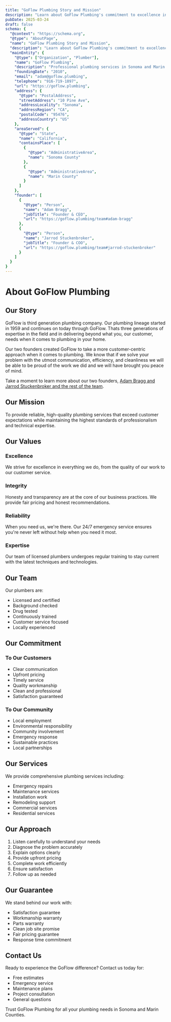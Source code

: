 ```yaml
---
title: "GoFlow Plumbing Story and Mission"
description: "Learn about GoFlow Plumbing's commitment to excellence in Sonoma and Marin County. Professional plumbing services backed by years of experience."
pubDate: 2025-03-24
draft: false
schema: {
  "@context": "https://schema.org",
  "@type": "AboutPage",
  "name": "GoFlow Plumbing Story and Mission",
  "description": "Learn about GoFlow Plumbing's commitment to excellence in Sonoma and Marin County. Professional plumbing services backed by years of experience.",
  "mainEntity": {
    "@type": ["Organization", "Plumber"],
    "name": "GoFlow Plumbing",
    "description": "Professional plumbing services in Sonoma and Marin County",
    "foundingDate": "2010",
    "email": "adam@goflow.plumbing",
    "telephone": "916-719-1897",
    "url": "https://goflow.plumbing",
    "address": {
      "@type": "PostalAddress",
      "streetAddress": "10 Pine Ave",
      "addressLocality": "Sonoma",
      "addressRegion": "CA",
      "postalCode": "95476",
      "addressCountry": "US"
    },
    "areaServed": {
      "@type": "State",
      "name": "California",
      "containsPlace": [
        {
          "@type": "AdministrativeArea",
          "name": "Sonoma County"
        },
        {
          "@type": "AdministrativeArea",
          "name": "Marin County"
        }
      ]
    },
    "founder": [
      {
        "@type": "Person",
        "name": "Adam Bragg",
        "jobTitle": "Founder & CEO",
        "url": "https://goflow.plumbing/team#adam-bragg"
      },
      {
        "@type": "Person",
        "name": "Jarrod Stuckenbroker",
        "jobTitle": "Founder & COO",
        "url": "https://goflow.plumbing/team#jarrod-stuckenbroker"
      }
    ]
  }
}
---
```


# About GoFlow Plumbing

## Our Story

GoFlow is third generation plumbing company. Our plumbing lineage started in 1959 and continues on today through GoFlow. Thats three generations of expertise in the field and in delivering beyond what you, our customer, needs when it comes to plumbing in your home.

Our two founders created GoFlow to take a more customer-centric approach when it comes to plumbing. We know that if we solve your problem with the utmost communication, efficiency, and cleanliness we will be able to be proud of the work we did and we will have brought you peace of mind.

​Take a moment to learn more about our two founders, [Adam Bragg and Jarrod Stuckenbroker and the rest of the team](/team).

## Our Mission

To provide reliable, high-quality plumbing services that exceed customer expectations while maintaining the highest standards of professionalism and technical expertise.

## Our Values

### Excellence
We strive for excellence in everything we do, from the quality of our work to our customer service.

### Integrity
Honesty and transparency are at the core of our business practices. We provide fair pricing and honest recommendations.

### Reliability
When you need us, we're there. Our 24/7 emergency service ensures you're never left without help when you need it most.

### Expertise
Our team of licensed plumbers undergoes regular training to stay current with the latest techniques and technologies.

## Our Team

Our plumbers are:
- Licensed and certified
- Background checked
- Drug tested
- Continuously trained
- Customer service focused
- Locally experienced

## Our Commitment

### To Our Customers
- Clear communication
- Upfront pricing
- Timely service
- Quality workmanship
- Clean and professional
- Satisfaction guaranteed

### To Our Community
- Local employment
- Environmental responsibility
- Community involvement
- Emergency response
- Sustainable practices
- Local partnerships

## Our Services

We provide comprehensive plumbing services including:
- Emergency repairs
- Maintenance services
- Installation work
- Remodeling support
- Commercial services
- Residential services

## Our Approach

1. Listen carefully to understand your needs
2. Diagnose the problem accurately
3. Explain options clearly
4. Provide upfront pricing
5. Complete work efficiently
6. Ensure satisfaction
7. Follow up as needed

## Our Guarantee

We stand behind our work with:
- Satisfaction guarantee
- Workmanship warranty
- Parts warranty
- Clean job site promise
- Fair pricing guarantee
- Response time commitment

## Contact Us

Ready to experience the GoFlow difference? Contact us today for:
- Free estimates
- Emergency service
- Maintenance plans
- Project consultation
- General questions

Trust GoFlow Plumbing for all your plumbing needs in Sonoma and Marin Counties.
